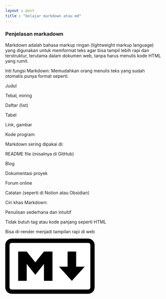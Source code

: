 ```yaml
---
layout : post
title : "belajar markdown atau md"
---
```


### Penjelasan markadown

Markdown adalah bahasa markup ringan (lightweight markup language) yang digunakan untuk memformat teks agar bisa tampil lebih rapi dan terstruktur, terutama dalam dokumen web, tanpa harus menulis kode HTML yang rumit.

Inti fungsi Markdown:
Memudahkan orang menulis teks yang sudah otomatis punya format seperti:

Judul

Tebal, miring

Daftar (list)

Tabel

Link, gambar

Kode program

Markdown sering dipakai di:

README file (misalnya di GitHub)

Blog

Dokumentasi proyek

Forum online

Catatan (seperti di Notion atau Obsidian)

Ciri khas Markdown:

Penulisan sederhana dan intuitif

Tidak butuh tag atau kode panjang seperti HTML

Bisa di-render menjadi tampilan rapi di web





![belajar markdown atau md](/assets/images/markdown.png)